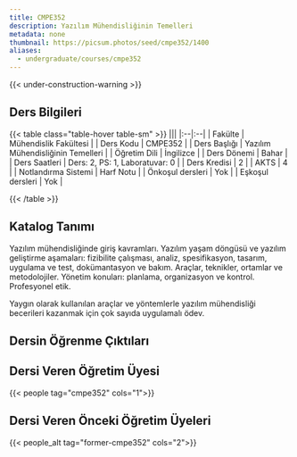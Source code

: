 ```yaml
---
title: CMPE352
description: Yazılım Mühendisliğinin Temelleri
metadata: none
thumbnail: https://picsum.photos/seed/cmpe352/1400
aliases:
  - undergraduate/courses/cmpe352
---
```


{{< under-construction-warning >}}
## Ders Bilgileri

<!-- prettier-ignore-start -->
{{< table class="table-hover table-sm" >}}
|||
|:--|:--|
| Fakülte | Mühendislik Fakültesi |
| Ders Kodu | CMPE352 |
| Ders Başlığı | Yazılım Mühendisliğinin Temelleri |
| Öğretim Dili | İngilizce |
| Ders Dönemi | Bahar |
| Ders Saatleri | Ders: 2, PS: 1, Laboratuvar: 0 |
| Ders Kredisi | 2 |
| AKTS | 4 |
| Notlandırma Sistemi | Harf Notu |
| Önkoşul dersleri | Yok |
| Eşkoşul dersleri | Yok |

{{< /table >}}
<!-- prettier-ignore-end -->

## Katalog Tanımı

Yazılım mühendisliğinde giriş kavramları. Yazılım yaşam döngüsü ve yazılım geliştirme aşamaları: fizibilite çalışması, analiz, spesifikasyon, tasarım, uygulama ve test, dokümantasyon ve bakım. Araçlar, teknikler, ortamlar ve metodolojiler. Yönetim konuları: planlama, organizasyon ve kontrol. Profesyonel etik.

Yaygın olarak kullanılan araçlar ve yöntemlerle yazılım mühendisliği becerileri kazanmak için çok sayıda uygulamalı ödev.

## Dersin Öğrenme Çıktıları

## Dersi Veren Öğretim Üyesi

{{< people tag="cmpe352" cols="1">}}

## Dersi Veren Önceki Öğretim Üyeleri

{{< people_alt tag="former-cmpe352" cols="2">}}
